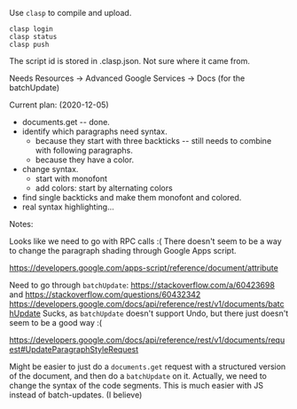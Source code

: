 Use `clasp` to compile and upload.

```
clasp login
clasp status
clasp push
```

The script id is stored in .clasp.json.
Not sure where it came from.

Needs Resources -> Advanced Google Services -> Docs (for the batchUpdate)

Current plan: (2020-12-05)
- documents.get  -- done.
- identify which paragraphs need syntax.
  * because they start with three backticks -- still needs to combine with following paragraphs.
  * because they have a color.
- change syntax.
  * start with monofont
  * add colors: start by alternating colors
- find single backticks and make them monofont and colored.
- real syntax highlighting...

Notes:

Looks like we need to go with RPC calls :(
There doesn't seem to be a way to change the paragraph shading through
  Google Apps script.

https://developers.google.com/apps-script/reference/document/attribute

Need to go through `batchUpdate`:
https://stackoverflow.com/a/60423698 and https://stackoverflow.com/questions/60432342
https://developers.google.com/docs/api/reference/rest/v1/documents/batchUpdate
Sucks, as `batchUpdate` doesn't support Undo, but there just doesn't seem to be a good way :(

https://developers.google.com/docs/api/reference/rest/v1/documents/request#UpdateParagraphStyleRequest

Might be easier to just do a `documents.get` request with a structured version of the document, and then do a `batchUpdate` on it.
Actually, we need to change the syntax of the code segments. This is much easier with JS instead of batch-updates. (I believe)

